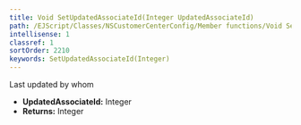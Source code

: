 ```yaml
---
title: Void SetUpdatedAssociateId(Integer UpdatedAssociateId)
path: /EJScript/Classes/NSCustomerCenterConfig/Member functions/Void SetUpdatedAssociateId(Integer p_0)
intellisense: 1
classref: 1
sortOrder: 2210
keywords: SetUpdatedAssociateId(Integer)
---
```



Last updated by whom



* **UpdatedAssociateId:** Integer
* **Returns:** Integer


